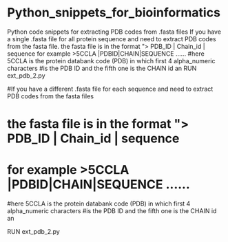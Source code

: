 # Python_snippets_for_bioinformatics
Python code snippets for extracting PDB codes from .fasta files
If you have a single .fasta file for all protein sequence and need to extract PDB codes from the fasta file.
the fasta file is in the format "> PDB_ID | Chain_id | sequence
for example >5CCLA |PDBID|CHAIN|SEQUENCE ...... 
#here 5CCLA is the protein databank code (PDB) in which first 4 alpha_numeric characters 
#is the PDB ID and the fifth one is the CHAIN id an
RUN ext_pdb_2.py


#If you have a different .fasta file for each sequence and need to extract PDB codes from the fasta files
# the fasta file is in the format "> PDB_ID | Chain_id | sequence
# for example >5CCLA |PDBID|CHAIN|SEQUENCE ...... 
#here 5CCLA is the protein databank code (PDB) in which first 4 alpha_numeric characters 
#is the PDB ID and the fifth one is the CHAIN id an

RUN ext_pdb_2.py
